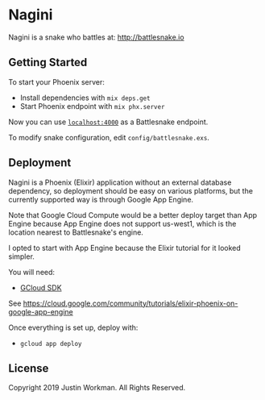 # Nagini

Nagini is a snake who battles at: http://battlesnake.io

## Getting Started

To start your Phoenix server:

  * Install dependencies with `mix deps.get`
  * Start Phoenix endpoint with `mix phx.server`

Now you can use [`localhost:4000`](http://localhost:4000) as a Battlesnake
endpoint.

To modify snake configuration, edit `config/battlesnake.exs`.

## Deployment

Nagini is a Phoenix (Elixir) application without an external database
dependency, so deployment should be easy on various platforms, but the
currently supported way is through Google App Engine.

Note that Google Cloud Compute would be a better deploy target than App Engine
because App Engine does not support us-west1, which is the location nearest to
Battlesnake's engine.

I opted to start with App Engine because the Elixir tutorial for it looked
simpler.

You will need:

  * [GCloud SDK](https://cloud.google.com/sdk/docs/quickstart-debian-ubuntu)

See https://cloud.google.com/community/tutorials/elixir-phoenix-on-google-app-engine

Once everything is set up, deploy with:

  * `gcloud app deploy`

## License

Copyright 2019 Justin Workman. All Rights Reserved.
